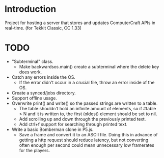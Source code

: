 # Introduction
Project for hosting a server that stores and updates ComputerCraft APIs in real-time. (for Tekkit Classic, CC 1.33)

# TODO
* "Subterminal" class.
	* Make backwardsos.main() create a subterminal where the delete key does work.
* Catch any errors inside the OS.
	* If the error didn't occur in a crucial file, throw an error inside of the OS.
* Create a synced/jobs directory.
* Support offline usage.
* Overwrite print() and write() so the passed strings are written to a table.
    * The table shouldn't hold an infinite amount of elements, so if #table > N and it is written to, the first (oldest) element should be set to nil.
    * Add scrolling up and down through the previously printed text.
    * Add ctrl+f support for searching through printed text.
* Write a basic Bomberman clone in P5.js.
    * Save a frame and convert it to an ASCII file.
        Doing this in advance of getting a http request should reduce latency, but not converting often enough per second could mean unnecessary low framerates for the players.
